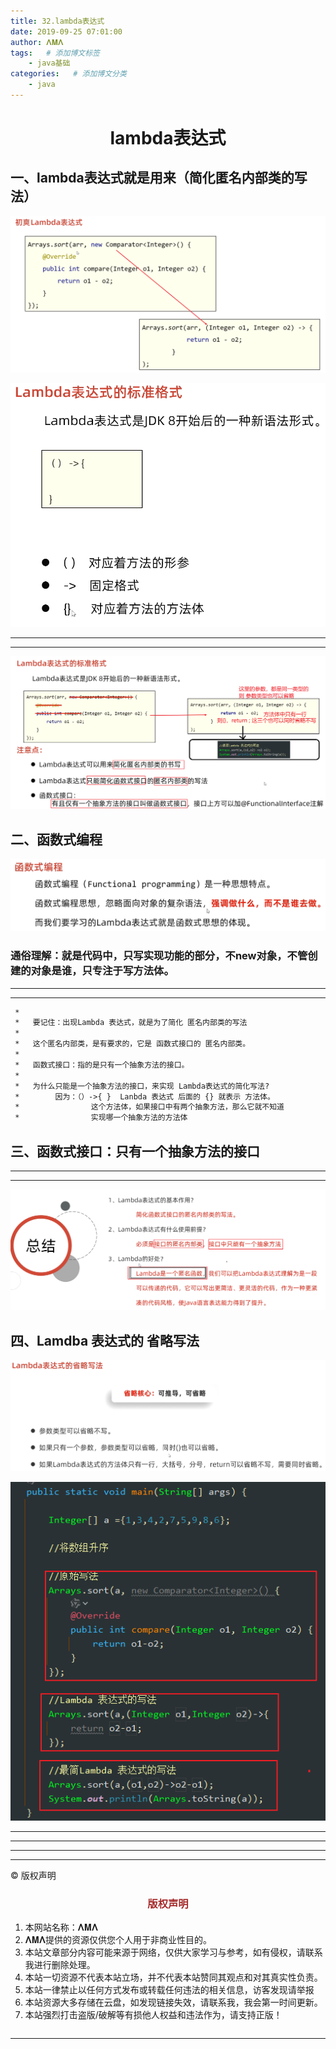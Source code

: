 ```yaml
---
title: 32.lambda表达式
date: 2019-09-25 07:01:00
author: 𝚲𝚳𝚲
tags:   # 添加博文标签
	- java基础
categories:   # 添加博文分类
	- java
---
```


<h1><center>lambda表达式</center></h1>

## 一、lambda表达式就是用来（简化匿名内部类的写法）

![image-20240624141453293](https://raw.githubusercontent.com/protonlml/blogimages/master/imgs/202406241414349.png)

![image-20240624141740645](https://raw.githubusercontent.com/protonlml/blogimages/master/imgs/202406241417326.png)

---

---

![image-20240624145556086](https://raw.githubusercontent.com/protonlml/blogimages/master/imgs/202406241456285.png)

## 二、函数式编程

![image-20240624141524447](https://raw.githubusercontent.com/protonlml/blogimages/master/imgs/202406241415940.png)

### 通俗理解：就是代码中，只写实现功能的部分，不new对象，不管创建的对象是谁，只专注于写方法体。

---

---



```txt
 *
 *   要记住：出现Lambda 表达式，就是为了简化 匿名内部类的写法
 *
 *   这个匿名内部类，是有要求的，它是 函数式接口的 匿名内部类。
 *
 *   函数式接口：指的是只有一个抽象方法的接口。
 *
 *   为什么只能是一个抽象方法的接口，来实现 Lambda表达式的简化写法?
 *        因为：（）->{ }  Lanbda 表达式 后面的 {} 就表示 方法体。
 *                这个方法体，如果接口中有两个抽象方法，那么它就不知道
 *                实现哪一个抽象方法的方法体

```



## 三、函数式接口：只有一个抽象方法的接口

---





---







![image-20240624142221818](https://raw.githubusercontent.com/protonlml/blogimages/master/imgs/202406241422935.png)

## 四、Lamdba 表达式的 省略写法

![image-20240624142319074](https://raw.githubusercontent.com/protonlml/blogimages/master/imgs/202406241423588.png)



![image-20240624145815229](https://raw.githubusercontent.com/protonlml/blogimages/master/imgs/202406241458596.png)





---

---













---


----

© 版权声明

<escape>

<div>
    <h3 align="center"  style="color: brown;" >版权声明</h3>
    <table>
   		<tr>
    		<ol>
				<li>本网站名称：𝚲𝚳𝚲</li>
				<li>𝚲𝚳𝚲提供的资源仅供您个人用于非商业性目的。</li>
				<li>本站文章部分内容可能来源于网络，仅供大家学习与参考，如有侵权，请联系我进行删除处理。</li>
				<li>本站一切资源不代表本站立场，并不代表本站赞同其观点和对其真实性负责。</li>
        		<li>本站一律禁止以任何方式发布或转载任何违法的相关信息，访客发现请举报</li> 
        		<li>本站资源大多存储在云盘，如发现链接失效，请联系我，我会第一时间更新。</li>
        		<li>本站强烈打击盗版/破解等有损他人权益和违法作为，请支持正版！</li>  
			</ol>
		</tr>
	</table>
</div>










</escape>

----

